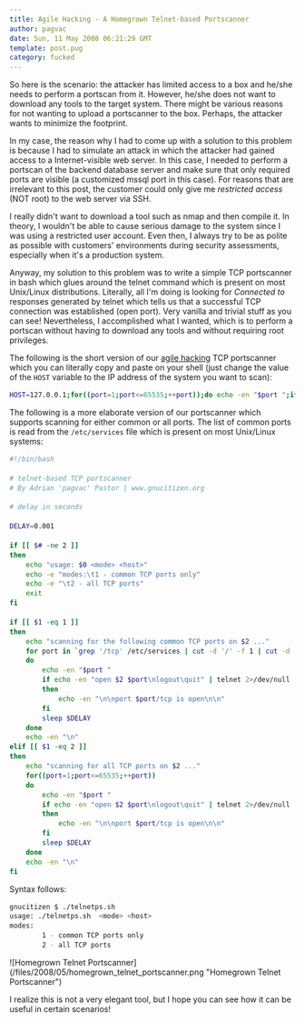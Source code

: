 ```yaml
---
title: Agile Hacking - A Homegrown Telnet-based Portscanner
author: pagvac
date: Sun, 11 May 2008 06:21:29 GMT
template: post.pug
category: fucked
---
```


So here is the scenario: the attacker has limited access to a box and he/she needs to perform a portscan from it. However, he/she does not want to download any tools to the target system. There might be various reasons for not wanting to upload a portscanner to the box. Perhaps, the attacker wants to minimize the footprint.

In my case, the reason why I had to come up with a solution to this problem is because I had to simulate an attack in which the attacker had gained access to a Internet-visible web server. In this case, I needed to perform a portscan of the backend database server and make sure that only required ports are visible (a customized mssql port in this case). For reasons that are irrelevant to this post, the customer could only give me _restricted access_ (NOT root) to the web server via SSH.

I really didn't want to download a tool such as nmap and then compile it. In theory, I wouldn't be able to cause serious damage to the system since I was using a restricted user account. Even then, I always try to be as polite as possible with customers' environments during security assessments, especially when it's a production system.

Anyway, my solution to this problem was to write a simple TCP portscanner in bash which glues around the telnet command which is present on most Unix/Linux distributions. Literally, all I'm doing is looking for _Connected to_ responses generated by telnet which tells us that a successful TCP connection was established (open port). Very vanilla and trivial stuff as you can see! Nevertheless, I accomplished what I wanted, which is to perform a portscan without having to download any tools and without requiring root privileges.

The following is the short version of our [agile hacking](/blog/agile-hacking/) TCP portscanner which you can literally copy and paste on your shell (just change the value of the `HOST` variable to the IP address of the system you want to scan):

```bash
HOST=127.0.0.1;for((port=1;port<=65535;++port));do echo -en "$port ";if echo -en "open $HOST $port\nlogout\quit" | telnet 2>/dev/null | grep 'Connected to' > /dev/null;then echo -en "\n\nport $port/tcp is open\n\n";fi;done
```

The following is a more elaborate version of our portscanner which supports scanning for either common or all ports. The list of common ports is read from the `/etc/services` file which is present on most Unix/Linux systems:

```bash
#!/bin/bash

# telnet-based TCP portscanner
# By Adrian 'pagvac' Pastor | www.gnucitizen.org

# delay in seconds

DELAY=0.001

if [[ $# -ne 2 ]]
then
	echo "usage: $0 <mode> <host>"
	echo -e "modes:\t1 - common TCP ports only"
	echo -e "\t2 - all TCP ports"
	exit
fi

if [[ $1 -eq 1 ]]
then
	echo "scanning for the following common TCP ports on $2 ..."
	for port in `grep '/tcp' /etc/services | cut -d '/' -f 1 | cut -d ' ' -f 2 | grep -v '#' | awk '{print $2}' | sort | uniq`
	do
		echo -en "$port "
		if echo -en "open $2 $port\nlogout\quit" | telnet 2>/dev/null | grep 'Connected to' > /dev/null
		then	
			echo -en "\n\nport $port/tcp is open\n\n"
		fi
		sleep $DELAY
	done
	echo -en "\n"
elif [[ $1 -eq 2 ]]
then
	echo "scanning for all TCP ports on $2 ..."
	for((port=1;port<=65535;++port))
	do
		echo -en "$port "
		if echo -en "open $2 $port\nlogout\quit" | telnet 2>/dev/null | grep 'Connected to' > /dev/null
		then	
			echo -en "\n\nport $port/tcp is open\n\n"
		fi
		sleep $DELAY
	done
	echo -en "\n"
fi
```

Syntax follows:

```bash
gnucitizen $ ./telnetps.sh
usage: ./telnetps.sh  <mode> <host>
modes:
        1 - common TCP ports only
        2 - all TCP ports
```

<div class="screen">![Homegrown Telnet Portscanner](/files/2008/05/homegrown_telnet_portscanner.png "Homegrown Telnet Portscanner")</div>

I realize this is not a very elegant tool, but I hope you can see how it can be useful in certain scenarios!
